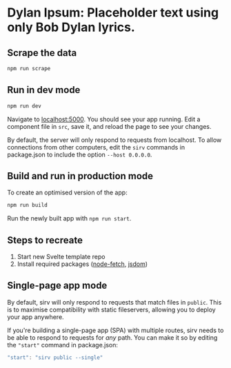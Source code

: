 # Dylan Ipsum: Placeholder text using only Bob Dylan lyrics.


## Scrape the data

```bash
npm run scrape
```

## Run in dev mode

```bash
npm run dev
```

Navigate to [localhost:5000](http://localhost:5000). You should see your app running. Edit a component file in `src`, save it, and reload the page to see your changes.

By default, the server will only respond to requests from localhost. To allow connections from other computers, edit the `sirv` commands in package.json to include the option `--host 0.0.0.0`.


## Build and run in production mode

To create an optimised version of the app:

```bash
npm run build
```

Run the newly built app with `npm run start`.

## Steps to recreate

1. Start new Svelte template repo
2. Install required packages ([node-fetch](https://www.npmjs.com/package/node-fetch), [jsdom](https://www.npmjs.com/package/jsdom))


## Single-page app mode

By default, sirv will only respond to requests that match files in `public`. This is to maximise compatibility with static fileservers, allowing you to deploy your app anywhere.

If you're building a single-page app (SPA) with multiple routes, sirv needs to be able to respond to requests for *any* path. You can make it so by editing the `"start"` command in package.json:

```js
"start": "sirv public --single"
```
